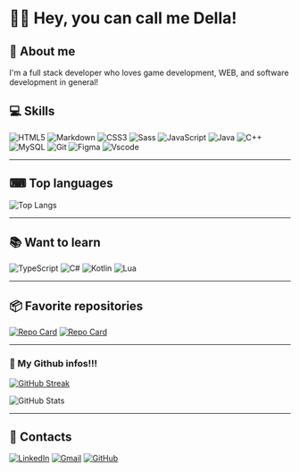 
# 👨‍💻 Hey, you can call me Della!


## 🧒 About me
I'm a full stack developer who loves game development, WEB, and software development in general!

## 💻 Skills
![HTML5](https://img.shields.io/badge/HTML5-E34F26?style=for-the-badge&logo=html5&logoColor=white)
![Markdown](https://img.shields.io/badge/Markdown-000?style=for-the-badge&logo=markdown)
![CSS3](https://img.shields.io/badge/CSS3-1572B6?style=for-the-badge&logo=css3&logoColor=white)
![Sass](https://img.shields.io/badge/Sass-000?style=for-the-badge&logo=sass)
![JavaScript](https://img.shields.io/badge/JavaScript-F7DF1E?style=for-the-badge&logo=javascript&logoColor=black)
![Java](https://img.shields.io/badge/java-%23ED8B00.svg?style=for-the-badge&logo=openjdk&logoColor=white)
![C++](https://img.shields.io/badge/C%2B%2B-00599C?style=for-the-badge&logo=c%2B%2B&logoColor=white)
![MySQL](https://img.shields.io/badge/MySQL-00000F?style=for-the-badge&logo=mysql&logoColor=white)
![Git](https://img.shields.io/badge/GIT-E44C30?style=for-the-badge&logo=git&logoColor=white)
![Figma](https://img.shields.io/badge/Figma-696969?style=for-the-badge&logo=figma&logoColor=figma)
![Vscode](https://img.shields.io/badge/Vscode-007ACC?style=for-the-badge&logo=visual-studio-code&logoColor=white)

---

## ⌨ Top languages 

![Top Langs](https://github-readme-stats-git-masterrstaa-rickstaa.vercel.app/api/top-langs/?username=IamD3lla&layout=compact&bg_color=000&border_color=9a0eea&title_color=9a0eea&text_color=FFF)

---

## 📚 Want to learn

![TypeScript](https://img.shields.io/badge/TypeScript-007ACC?style=for-the-badge&logo=typescript&logoColor=white)
![C#](https://img.shields.io/badge/C%23-239120?style=for-the-badge&logo=c-sharp&logoColor=white)
![Kotlin](https://img.shields.io/badge/Kotlin-0095D5?&style=for-the-badge&logo=kotlin&logoColor=white)
![Lua](https://img.shields.io/badge/Lua-2C2D72?style=for-the-badge&logo=lua&logoColor=white)

---

## 📦 Favorite repositories

[![Repo Card](https://github-readme-stats.vercel.app/api/pin/?username=IamD3lla&repo=Shelf-Game&bg_color=000&border_color=9a0eea&show_icons=true&icon_color=d725de&title_color=9a0eea&text_color=FFF)]([https://github.com/IamD3lla/Shelf-Game](https://github.com/IamD3lla/Cassy-Clash))
[![Repo Card](https://github-readme-stats.vercel.app/api/pin/?username=IamD3lla&repo=miniZelda&bg_color=000&border_color=9a0eea&show_icons=true&icon_color=fb7d07&title_color=fb7d07&text_color=FFF)](https://github.com/IamD3lla/miniZelda)

---

### 💾 My Github infos!!!

[![GitHub Streak](https://streak-stats.demolab.com/?user=IamD3lla&theme=midnight-purple&background=000&border=9a0eea&dates=FFF)](https://git.io/streak-stats)

![GitHub Stats](https://github-readme-stats.vercel.app/api?username=IamD3lla&theme=transparent&bg_color=000&border_color=9a0eea&show_icons=true&icon_color=30A3DC&title_color=9a0eea&text_color=FFF)

---

## 📱 Contacts

[![LinkedIn](https://img.shields.io/badge/LinkedIn-0077B5?style=for-the-badge&logo=linkedin&logoColor=white)](https://www.linkedin.com/in/joao-della/) [![Gmail](https://img.shields.io/badge/Gmail-333333?style=for-the-badge&logo=gmail&logoColor=red)](mailto:jvictordgg@gmail.com) [![GitHub](https://img.shields.io/badge/GitHub-100000?style=for-the-badge&logo=github&logoColor=white)](https://github.com/IamD3lla)


